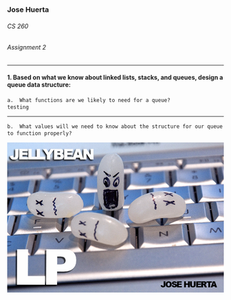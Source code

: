 ### Jose Huerta
###### CS 260
###### Assignment 2
---
#### 1.  Based on what we know about linked lists, stacks, and queues, design a queue data structure:
    a.  What functions are we likely to need for a queue?
    testing
    
---
    b.  What values will we need to know about the structure for our queue to function properly?


![Testing](https://github.com/thejosehuerta/cs260/blob/main/assignment2/images/Jellybean%20LP%20Cover.jpg?raw=true)

